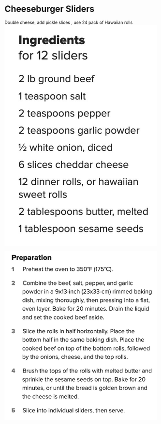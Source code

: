 # Cheeseburger Sliders

Double cheese, add pickle slices , use 24 pack of Hawaiian rolls
![IMG_0001.JPEG](image/IMG_0001.JPEG)

![IMG_0002.JPEG](image/IMG_0002.JPEG)
